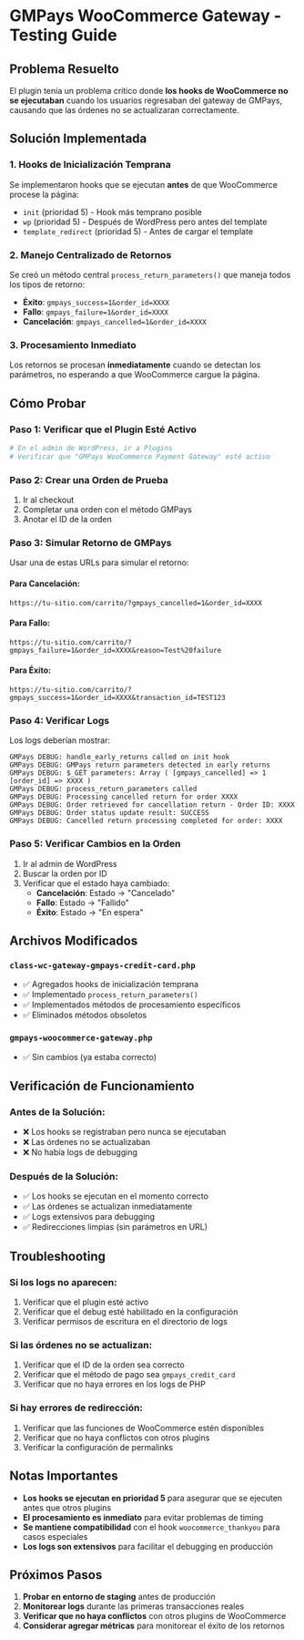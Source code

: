 # GMPays WooCommerce Gateway - Testing Guide

## Problema Resuelto

El plugin tenía un problema crítico donde **los hooks de WooCommerce no se ejecutaban** cuando los usuarios regresaban del gateway de GMPays, causando que las órdenes no se actualizaran correctamente.

## Solución Implementada

### 1. **Hooks de Inicialización Temprana**
Se implementaron hooks que se ejecutan **antes** de que WooCommerce procese la página:

- `init` (prioridad 5) - Hook más temprano posible
- `wp` (prioridad 5) - Después de WordPress pero antes del template
- `template_redirect` (prioridad 5) - Antes de cargar el template

### 2. **Manejo Centralizado de Retornos**
Se creó un método central `process_return_parameters()` que maneja todos los tipos de retorno:

- **Éxito**: `gmpays_success=1&order_id=XXXX`
- **Fallo**: `gmpays_failure=1&order_id=XXXX`
- **Cancelación**: `gmpays_cancelled=1&order_id=XXXX`

### 3. **Procesamiento Inmediato**
Los retornos se procesan **inmediatamente** cuando se detectan los parámetros, no esperando a que WooCommerce cargue la página.

## Cómo Probar

### Paso 1: Verificar que el Plugin Esté Activo
```bash
# En el admin de WordPress, ir a Plugins
# Verificar que "GMPays WooCommerce Payment Gateway" esté activo
```

### Paso 2: Crear una Orden de Prueba
1. Ir al checkout
2. Completar una orden con el método GMPays
3. Anotar el ID de la orden

### Paso 3: Simular Retorno de GMPays
Usar una de estas URLs para simular el retorno:

#### Para Cancelación:
```
https://tu-sitio.com/carrito/?gmpays_cancelled=1&order_id=XXXX
```

#### Para Fallo:
```
https://tu-sitio.com/carrito/?gmpays_failure=1&order_id=XXXX&reason=Test%20failure
```

#### Para Éxito:
```
https://tu-sitio.com/carrito/?gmpays_success=1&order_id=XXXX&transaction_id=TEST123
```

### Paso 4: Verificar Logs
Los logs deberían mostrar:

```
GMPays DEBUG: handle_early_returns called on init hook
GMPays DEBUG: GMPays return parameters detected in early returns
GMPays DEBUG: $_GET parameters: Array ( [gmpays_cancelled] => 1 [order_id] => XXXX )
GMPays DEBUG: process_return_parameters called
GMPays DEBUG: Processing cancelled return for order XXXX
GMPays DEBUG: Order retrieved for cancellation return - Order ID: XXXX
GMPays DEBUG: Order status update result: SUCCESS
GMPays DEBUG: Cancelled return processing completed for order: XXXX
```

### Paso 5: Verificar Cambios en la Orden
1. Ir al admin de WordPress
2. Buscar la orden por ID
3. Verificar que el estado haya cambiado:
   - **Cancelación**: Estado → "Cancelado"
   - **Fallo**: Estado → "Fallido"
   - **Éxito**: Estado → "En espera"

## Archivos Modificados

### `class-wc-gateway-gmpays-credit-card.php`
- ✅ Agregados hooks de inicialización temprana
- ✅ Implementado `process_return_parameters()`
- ✅ Implementados métodos de procesamiento específicos
- ✅ Eliminados métodos obsoletos

### `gmpays-woocommerce-gateway.php`
- ✅ Sin cambios (ya estaba correcto)

## Verificación de Funcionamiento

### Antes de la Solución:
- ❌ Los hooks se registraban pero nunca se ejecutaban
- ❌ Las órdenes no se actualizaban
- ❌ No había logs de debugging

### Después de la Solución:
- ✅ Los hooks se ejecutan en el momento correcto
- ✅ Las órdenes se actualizan inmediatamente
- ✅ Logs extensivos para debugging
- ✅ Redirecciones limpias (sin parámetros en URL)

## Troubleshooting

### Si los logs no aparecen:
1. Verificar que el plugin esté activo
2. Verificar que el debug esté habilitado en la configuración
3. Verificar permisos de escritura en el directorio de logs

### Si las órdenes no se actualizan:
1. Verificar que el ID de la orden sea correcto
2. Verificar que el método de pago sea `gmpays_credit_card`
3. Verificar que no haya errores en los logs de PHP

### Si hay errores de redirección:
1. Verificar que las funciones de WooCommerce estén disponibles
2. Verificar que no haya conflictos con otros plugins
3. Verificar la configuración de permalinks

## Notas Importantes

- **Los hooks se ejecutan en prioridad 5** para asegurar que se ejecuten antes que otros plugins
- **El procesamiento es inmediato** para evitar problemas de timing
- **Se mantiene compatibilidad** con el hook `woocommerce_thankyou` para casos especiales
- **Los logs son extensivos** para facilitar el debugging en producción

## Próximos Pasos

1. **Probar en entorno de staging** antes de producción
2. **Monitorear logs** durante las primeras transacciones reales
3. **Verificar que no haya conflictos** con otros plugins de WooCommerce
4. **Considerar agregar métricas** para monitorear el éxito de los retornos
